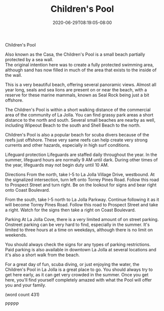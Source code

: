 ﻿---
title: "Children's Pool"
date: 2020-06-29T08:19:05-08:00
description: "La Jolla California Tips for Web Success"
featured_image: "/images/La Jolla California.jpg"
tags: ["La Jolla California"]
---

Children's Pool

Also known as the Casa, the Children's Pool is a 
small beach partially protected by a sea wall.  
The original intention here was to create a fully
protected swimming area, although sand has now
filled in much of the area that exists to the
inside of the wall.

This is a very beautiful beach, offering several
panoramic views.  Almost all year long, seals and
sea lions are present on or near the beach, with
a reserve for these marine mammals, known as Seal
Rock being just a bit offshore.

The Children's Pool is within a short walking 
distance of the commercial area of the community
of La Jolla.  You can find grassy park areas a
short distance to the north and south.  Several
small beaches are nearby as well, including 
Wipeout Beach to the south and Shell Beach to the
north.

Children's Pool is also a popular beach for 
scuba divers because of the reefs just offshore.
These very same reefs can help create very strong
currents and other hazards, especially in high
surf conditions.

Lifeguard protection
Lifeguards are staffed daily throughout the year.
In the summer, lifeguard hours are normally 9 AM
until dark.  During other times of the year, 
lifeguards may not begin duty until 10 AM.

Directions
From the north, take I-5 to La Jolla Village 
Drive, westbound.  At the signalized intersection,
turn left onto Torrey Pines Road.  Follow this 
road to Prospect Street and turn right.  Be on
the lookout for signs and bear right onto Coast
Boulevard.

From the south, take I-5 north to La Jolla
Parkway.  Continue following it as it will become
Torrey Pines Road.  Follow this road to Prospect
Street and take a right.  Watch for the signs then
take a right on Coast Boulevard.

Parking
At La Jolla Cove, there is a very limited amount
of on street parking.  Onstreet parking can be
very hard to find, especially in the summer.  It's
limited to three hours at a time on weekdays,
although there is no limit on weekends.

You should always check the signs for any types
of parking restrictions.  Paid parking is also
available in downtown La Jolla at several locations
and it's also a short walk from the beach.

For a great day of fun, scuba diving, or just 
enjoying the water, the Children's Pool in La
Jolla is a great place to go.  You should always
try to get here early, as it can get very crowded
in the summer.  Once you get here, you'll find
yourself completely amazed with what the Pool will
offer you and your family.

(word count 431)

PPPPP
